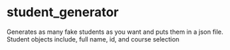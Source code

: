 # student_generator
Generates as many fake students as you want and puts them in a json file. Student objects include, full name, id, and course selection
